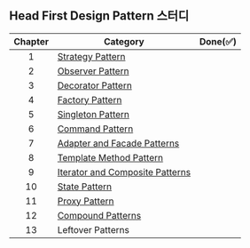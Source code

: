 ## Head First Design Pattern 스터디


| Chapter 	| Category                                                              	| Done(:white_check_mark:) 	|
|:-------:	|------------------------------------------------------------------------	|:------------------------:	|
|    1    	| [Strategy Pattern](01-Strategy-Pattern)                                 |                         	|
|    2    	| [Observer Pattern](02-Observer-Pattern)                                 |                          	|
|    3    	| [Decorator Pattern](03-Decorator-Pattern)                               |                          	|
|    4    	| [Factory Pattern](04-Factory-Pattern)                                   |                          	|
|    5    	| [Singleton Pattern](05-Singleton-Pattern)                               |                          	|
|    6    	| [Command Pattern](06-Command-Pattern)                                   |                          	|
|    7    	| [Adapter and Facade Patterns](07-Adapter-and-Facade-Patterns)           |                          	|
|    8    	| [Template Method Pattern](08-Template-Method-Pattern)                   |                          	|
|    9    	| [Iterator and Composite Patterns](09-Iterator-and-Composite-Patterns)   |                          	|
|    10   	| [State Pattern](10-State-Pattern)                                       |                          	|
|    11   	| [Proxy Pattern](11-Proxy-Pattern)                                       |                          	|
|    12   	| [Compound Patterns](12-Compound-Patterns)                               |                          	|
|    13   	| Leftover Patterns                                                       |                          	|